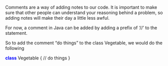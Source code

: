 Comments are a way of adding notes to our code. It is important to make sure that other people can understand your reasoning behind a problem, so adding notes will make their day a little less awful.

For now, a comment in Java can be added by adding a prefix of ‘//’ to the statement.

So to add the comment “do things” to the class Vegetable, we would do the following

**<span style="color:blue">class</span>** Vegetable {
	// do things
}